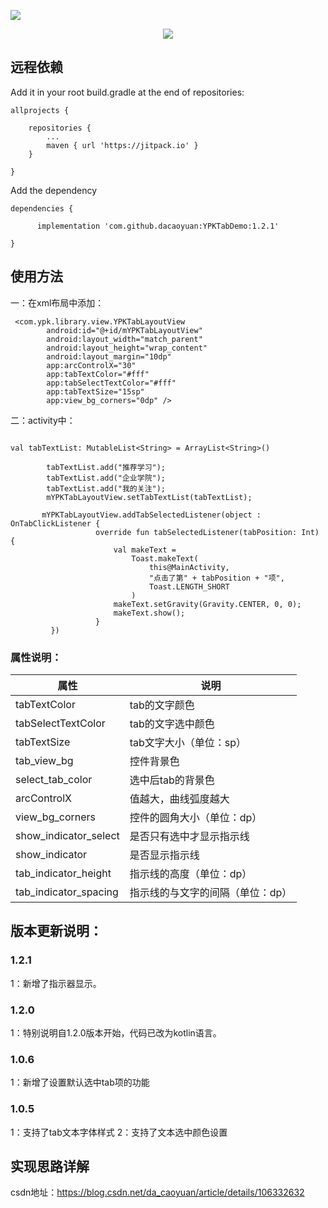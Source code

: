 
![](https://img.shields.io/badge/release-v1.2.0-brightgreen.svg)


<div align=center>

![](https://img-blog.csdnimg.cn/20200619114553680.png?x-oss-process=image/watermark,type_ZmFuZ3poZW5naGVpdGk,shadow_10,text_aHR0cHM6Ly9ibG9nLmNzZG4ubmV0L2RhX2Nhb3l1YW4=,size_16,color_FFFFFF,t_70)

</div>


## 远程依赖
Add it in your root build.gradle at the end of repositories:

```
allprojects {

	repositories {
		...
		maven { url 'https://jitpack.io' }
	}

}

```

Add the dependency
```
dependencies {

	  implementation 'com.github.dacaoyuan:YPKTabDemo:1.2.1'

}

```


## 使用方法
一：在xml布局中添加：
```
 <com.ypk.library.view.YPKTabLayoutView
        android:id="@+id/mYPKTabLayoutView"
        android:layout_width="match_parent"
        android:layout_height="wrap_content"
        android:layout_margin="10dp"
        app:arcControlX="30"
        app:tabTextColor="#fff"
        app:tabSelectTextColor="#fff"
        app:tabTextSize="15sp"
        app:view_bg_corners="0dp" />

```


二：activity中：
```

val tabTextList: MutableList<String> = ArrayList<String>()

        tabTextList.add("推荐学习");
        tabTextList.add("企业学院");
        tabTextList.add("我的关注");
        mYPKTabLayoutView.setTabTextList(tabTextList);

       mYPKTabLayoutView.addTabSelectedListener(object : OnTabClickListener {
                   override fun tabSelectedListener(tabPosition: Int) {
                       val makeText =
                           Toast.makeText(
                               this@MainActivity,
                               "点击了第" + tabPosition + "项",
                               Toast.LENGTH_SHORT
                           )
                       makeText.setGravity(Gravity.CENTER, 0, 0);
                       makeText.show();
                   }
         })

```

### 属性说明：
属性     | 说明
-------- | -----
tabTextColor| tab的文字颜色
tabSelectTextColor| tab的文字选中颜色
tabTextSize| tab文字大小（单位：sp）
tab_view_bg| 控件背景色
select_tab_color| 选中后tab的背景色
arcControlX| 值越大，曲线弧度越大
view_bg_corners| 控件的圆角大小（单位：dp）
show_indicator_select| 是否只有选中才显示指示线
show_indicator| 是否显示指示线
tab_indicator_height| 指示线的高度（单位：dp）
tab_indicator_spacing| 指示线的与文字的间隔（单位：dp）


## 版本更新说明：
### 1.2.1
1：新增了指示器显示。

### 1.2.0
1：特别说明自1.2.0版本开始，代码已改为kotlin语言。


### 1.0.6
1：新增了设置默认选中tab项的功能

### 1.0.5
1：支持了tab文本字体样式
2：支持了文本选中颜色设置

## 实现思路详解
csdn地址：https://blog.csdn.net/da_caoyuan/article/details/106332632